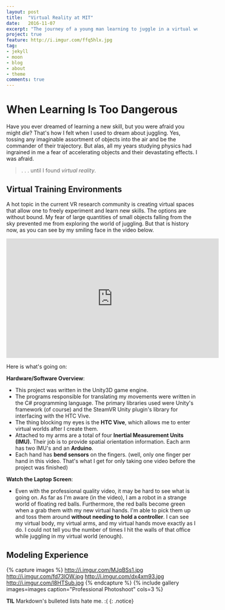 ```yaml
---
layout: post
title:  "Virtual Reality at MIT"
date:   2016-11-07
excerpt: "The journey of a young man learning to juggle in a virtual world."
project: true
feature: http://i.imgur.com/ffq5hlx.jpg
tag:
- jekyll 
- moon
- blog
- about
- theme
comments: true
---
```


# When Learning Is Too Dangerous

Have you ever dreamed of learning a new skill, but you were afraid you might *die*? That's how I felt when I used to dream about
juggling. Yes, tossing any imaginable assortment of objects into the air and be the commander of their trajectory. But alas, all
my years studying physics had ingrained in me a fear of accelerating objects and their devastating effects. I was afraid.

> . . . until I found *virtual reality*.

## Virtual Training Environments

A hot topic in the current VR research community is creating virtual spaces that allow one to freely experiment and learn new
skills. The options are without bound. My fear of large quantities of small objects falling from the sky prevented me from
exploring the world of juggling. But that is history now, as you can see by my smiling face in the video below. 
     
<iframe width="560" height="315" src="https://www.youtube.com/embed/d3oBv4xtSms" frameborder="0"></iframe>


Here is what's going on:

__Hardware/Software Overview__: 

* This project was written in the Unity3D game engine. 
* The programs responsible for translating my movements were written in the C# programming language. The primary libraries used were Unity's framework (of course) and the SteamVR Unity plugin's library for interfacing with the HTC Vive. 
* The thing blocking my eyes is the __HTC Vive__, which allows me to enter virtual worlds after I create them.
* Attached to my arms are a total of four __Inertial Measurement Units (IMU).__ Their job is to provide spatial orientation information. Each arm has two IMU's and an __Arduino__.
* Each hand has __bend sensors__ on the fingers. (well, only one finger per hand in this video. That's what I get for only taking one video before the project was finished)

__Watch the Laptop Screen__:

* Even with the professional quality video, it may be hard to see what is going on. As far as I'm aware (in the video), I am a robot in a strange world of floating red balls. Furthermore, the red balls become green when a grab them with my new virtual
    hands. I'm able to pick them up and toss them around __without needing to hold a controller__. I can see my virtual body, my
    virtual arms, and my virtual hands move exactly as I do. I could not tell you the number of times I hit the walls of that
    office while juggling in my virtual world (enough). 

## Modeling Experience

{% capture images %}
    http://i.imgur.com/MJqBSs1.jpg
    http://i.imgur.com/fd73lOW.jpg 
    http://i.imgur.com/dx4xm93.jpg
    http://i.imgur.com/l8HTSub.jpg
{% endcapture %}
{% include gallery images=images caption="Professional Photoshoot" cols=3 %}

**TIL** Markdown's bulleted lists hate me. :(
{: .notice}
